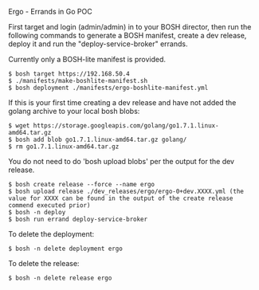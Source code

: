 Ergo - Errands in Go POC

First target and login (admin/admin) in to your BOSH director, then run the following commands to generate a BOSH manifest, create a dev release, deploy it and run the "deploy-service-broker" errands.

Currently only a BOSH-lite manifest is provided.

```
$ bosh target https://192.168.50.4
$ ./manifests/make-boshlite-manifest.sh
$ bosh deployment ./manifests/ergo-boshlite-manifest.yml
```

If this is your first time creating a dev release and have not added the golang archive to your local bosh blobs:

```
$ wget https://storage.googleapis.com/golang/go1.7.1.linux-amd64.tar.gz
$ bosh add blob go1.7.1.linux-amd64.tar.gz golang/
$ rm go1.7.1.linux-amd64.tar.gz
```

You do not need to do 'bosh upload blobs' per the output for the dev release.

```
$ bosh create release --force --name ergo
$ bosh upload release ./dev_releases/ergo/ergo-0+dev.XXXX.yml (the value for XXXX can be found in the output of the create release commend executed prior)
$ bosh -n deploy
$ bosh run errand deploy-service-broker
```

To delete the deployment:

```
$ bosh -n delete deployment ergo
```

To delete the release:

```
$ bosh -n delete release ergo
```
